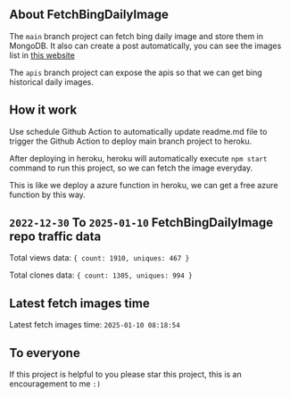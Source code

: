 ## About FetchBingDailyImage

The `main` branch project can fetch bing daily image and store them in MongoDB.
It also can create a post automatically, you can see the images list in [this website](https://oursalbum.netlify.app)

The `apis` branch project can expose the apis so that we can get bing historical daily images.

## How it work

Use schedule Github Action to automatically update readme.md file to trigger the Github Action to deploy main branch project to heroku.

After deploying in heroku, heroku will automatically execute `npm start` command to run this project, so we can fetch the image everyday.

This is like we deploy a azure function in heroku, we can get a free azure function by this way.

## `2022-12-30` To `2025-01-10` FetchBingDailyImage repo traffic data

Total views data: `{ count: 1910, uniques: 467 }`

Total clones data: `{ count: 1305, uniques: 994 }`

## Latest fetch images time

Latest fetch images time: `2025-01-10 08:18:54`

## To everyone

If this project is helpful to you please star this project, this is an encouragement to me `:)`



